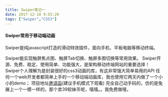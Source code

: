 ```yaml
---
title: Swiper笔记一
date: 2017-12-18 9:55:20
tags: ["Swiper","CSS3"]
---
```


#### Swiper常用于移动端动画

Swiper是纯javascript打造的滑动特效插件，面向手机、平板电脑等移动终端。

Swiper能实现触屏焦点图、触屏Tab切换、触屏多图切换等常用效果。
Swiper开源、免费、稳定、使用简单、功能强大，是架构移动终端网站的重要选择！
Swiper个人理解为是封装很好的css3动画的库，有这非常强大简单易用的API
任何一个web开发者都简单上手的一个移动端动画库，我也使用它两天内做了一个小小的demo；
项目地址[邀请函](https://ansonznl.github.io/Swiper-demo/swiper-dome02/)(建议手机模式下观看)
完全自己动手码的，仿的是兔展上一个一模一样的，那个卖39软妹币呢，嘻嘻。。我免费做哦，